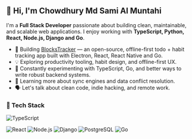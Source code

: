 ## 👋 Hi, I'm Chowdhury Md Sami Al Muntahi

I'm a **Full Stack Developer** passionate about building clean, maintainable, and scalable web applications. I enjoy working with **TypeScript, Python, React, Node.js, Django and Go**.

- 🔧 Building [BlocksTracker](https://blocks-tracker.com/) — an open-source, offline-first todo + habit tracking app built with Electron, React, React Native and Go.
- 💡 Exploring productivity tooling, habit design, and offline-first UX.
- 🧪 Constantly experimenting with TypeScript, Go, and better ways to write robust backend systems.
- 🌱 Learning more about sync engines and data conflict resolution.
- 🗣 Let's talk about clean code, indie hacking, and remote work.

### 🔧 Tech Stack

![TypeScript](https://img.shields.io/badge/TypeScript-3178C6?logo=typescript&logoColor=white&style=flat-square)

![React](https://img.shields.io/badge/-React-black?style=flat-square&logo=react)
![Node.js](https://img.shields.io/badge/-Node.js-black?style=flat-square&logo=node.js)
![Django](https://img.shields.io/badge/-Django-black?style=flat-square&logo=django)
![PostgreSQL](https://img.shields.io/badge/-PostgreSQL-black?style=flat-square&logo=postgresql)
![Go](https://img.shields.io/badge/Go-00ADD8?logo=Go&logoColor=white&style=for-the-badge)
